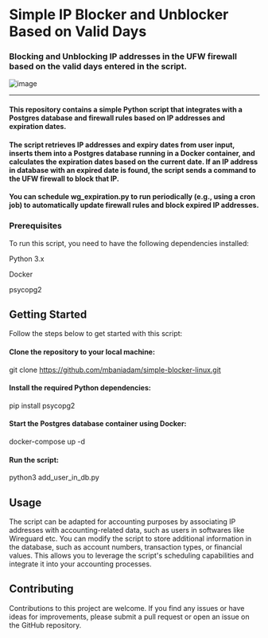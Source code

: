 # Simple IP Blocker and Unblocker Based on Valid Days

### Blocking and Unblocking IP addresses in the UFW firewall based on the valid days entered in the script.

![image](https://github.com/mbaniadam/simple-ufw-ip-blocker/assets/75830370/f561c711-3ce4-44a3-be1f-364a91a0b98e)
****


#### This repository contains a simple Python script that integrates with a Postgres database and firewall rules based on IP addresses and expiration dates.

#### The script retrieves IP addresses and expiry dates from user input, inserts them into a Postgres database running in a Docker container, and calculates the expiration dates based on the current date. If an IP address in database with an expired date is found, the script sends a command to the UFW firewall to block that IP.

#### You can schedule wg_expiration.py to run periodically (e.g., using a cron job) to automatically update firewall rules and block expired IP addresses.

### Prerequisites
To run this script, you need to have the following dependencies installed:

Python 3.x

Docker

psycopg2


## Getting Started
Follow the steps below to get started with this script:

#### Clone the repository to your local machine:
git clone https://github.com/mbaniadam/simple-blocker-linux.git

#### Install the required Python dependencies:
pip install psycopg2

#### Start the Postgres database container using Docker:
docker-compose up -d

#### Run the script:
python3 add_user_in_db.py


## Usage

The script can be adapted for accounting purposes by associating IP addresses with accounting-related data, such as users in softwares like Wireguard etc. You can modify the script to store additional information in the database, such as account numbers, transaction types, or financial values. This allows you to leverage the script's scheduling capabilities and integrate it into your accounting processes.


## Contributing

Contributions to this project are welcome. If you find any issues or have ideas for improvements, please submit a pull request or open an issue on the GitHub repository.
